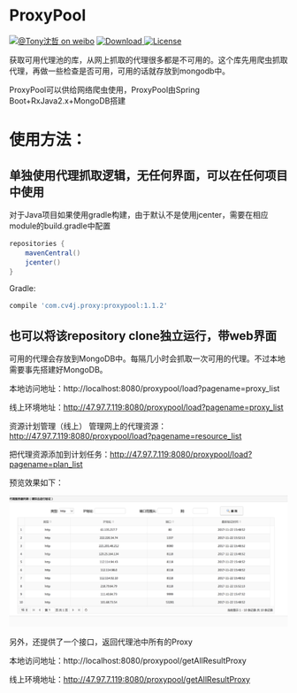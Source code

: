 # ProxyPool

[![@Tony沈哲 on weibo](https://img.shields.io/badge/weibo-%40Tony%E6%B2%88%E5%93%B2-blue.svg)](http://www.weibo.com/fengzhizi715)
 [ ![Download](https://api.bintray.com/packages/fengzhizi715/maven/proxypool/images/download.svg) ](https://bintray.com/fengzhizi715/maven/proxypool/_latestVersion)
[![License](https://img.shields.io/badge/license-Apache%202-lightgrey.svg)](https://www.apache.org/licenses/LICENSE-2.0.html)


获取可用代理池的库，从网上抓取的代理很多都是不可用的。这个库先用爬虫抓取代理，再做一些检查是否可用，可用的话就存放到mongodb中。

ProxyPool可以供给网络爬虫使用，ProxyPool由Spring Boot+RxJava2.x+MongoDB搭建


# 使用方法：
## 单独使用代理抓取逻辑，无任何界面，可以在任何项目中使用

对于Java项目如果使用gradle构建，由于默认不是使用jcenter，需要在相应module的build.gradle中配置

```groovy
repositories {
    mavenCentral()
    jcenter()
}
```

Gradle:

```groovy
compile 'com.cv4j.proxy:proxypool:1.1.2'
```


## 也可以将该repository clone独立运行，带web界面

可用的代理会存放到MongoDB中。每隔几小时会抓取一次可用的代理。不过本地需要事先搭建好MongoDB。

本地访问地址：http://localhost:8080/proxypool/load?pagename=proxy_list

线上环境地址：http://47.97.7.119:8080/proxypool/load?pagename=proxy_list

资源计划管理（线上）
管理网上的代理资源：http://47.97.7.119:8080/proxypool/load?pagename=resource_list

把代理资源添加到计划任务：http://47.97.7.119:8080/proxypool/load?pagename=plan_list

预览效果如下：

![](proxy_list.png)


另外，还提供了一个接口，返回代理池中所有的Proxy

本地访问地址：http://localhost:8080/proxypool/getAllResultProxy

线上环境地址：http://47.97.7.119:8080/proxypool/getAllResultProxy

